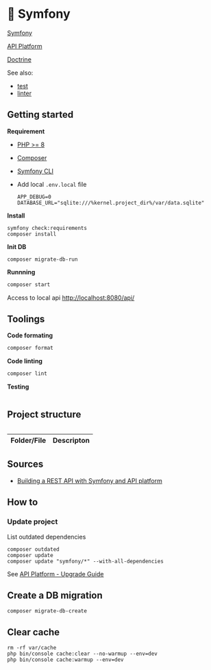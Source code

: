 # 🐘 Symfony

[Symfony](https://symfony.com/)

[API Platform](https://api-platform.com/)

[Doctrine](https://www.doctrine-project.org/)

See also:
- [test](test)
- [linter](linter)

## Getting started

**Requirement**

- [PHP >= 8](https://www.php.net/downloads.php)
- [Composer](https://getcomposer.org/)
- [Symfony CLI](https://symfony.com/download)

- Add local `.env.local` file
  ```shell
  APP_DEBUG=0
  DATABASE_URL="sqlite:///%kernel.project_dir%/var/data.sqlite"
  ```

**Install**

```
symfony check:requirements
composer install
```

**Init DB**

```
composer migrate-db-run
```

**Runnning**

```bash
composer start
```

Access to local api <http://localhost:8080/api/>

## Toolings

**Code formating**

```bash
composer format
```

**Code linting**

```bash
composer lint
```

**Testing**

```bash
```

## Project structure

```
```

| Folder/File | Descripton |
| ----------- | ---------- |

## Sources

- [Building a REST API with Symfony and API platform](https://digitalfortress.tech/tutorial/rest-api-with-symfony-and-api-platform/)


## How to

### Update project

List outdated dependencies
```
composer outdated
composer update
composer update "symfony/*" --with-all-dependencies
```
See [API Platform - Upgrade Guide](https://api-platform.com/docs/core/upgrade-guide/)

## Create a DB migration

```
composer migrate-db-create
```

## Clear cache

```
rm -rf var/cache
php bin/console cache:clear --no-warmup --env=dev
php bin/console cache:warmup --env=dev
```